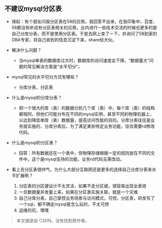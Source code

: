 ## 不建议mysql分区表

* 缘起：有个朋友问我分区表在58的应用，我回答不出来，在我印象中，百度、58都没有听说有分区表相关的应用，业内进行一些技术交流的时候也更多的是自己分库分表，而不是使用分区表。于是去网上查了一下，并询问了58到家的DBA专家，将自己收到的信息沉淀下来，share给大伙。

* 解决什么问题？
   * 当mysql单表的数据库过大时，数据库的访问速度会下降，“数据量大”问题的常见解决方案是“水平切分”。
   
* mysql常见的水平切分方式有哪些？
   * 分库分表，分区表
   
* 什么是mysql的分库分表？
   * 把一个很大的库（表）的数据分到几个库（表）中，每个库（表）的结构都相同，但他们可能分布在不同的mysql实例，甚至不同的物理机器上，以达到降低单库（表）数据量，提高访问性能的目的。分库分表往往是业务层实施的，分库分表后，为了满足某些特定业务功能，往往需要rd修改代码。
   
* 什么是mysql的分区表？
   * 回答：所有数据还在一个表中，但物理存储根据一定的规则放在不同的文件中。这个是mysql支持的功能，业务rd代码无需改动。
   
* 看上去分区表很帅气，为什么大部分互联网还是更多的选择自己分库分表来水平扩展咧？
   1. 分区表的分区键设计不太灵活，如果不走分区键，很容易出现全表锁 
   2. 一旦数据量并发量上来，如果在分区表实施关联，就是一个灾难
   3. 自己分库分表，自己掌控业务场景与访问模式，可控。分区表，研发写了一个sql，都不确定mysql是怎么玩的，不太可控
   4. 运维的坑，嘿嘿
  
>本文摘录自 CSDN，没有找到原作者。
